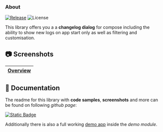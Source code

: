 ### About

[![Release](https://jitpack.io/v/MFlisar/ComposeChangelog.svg)](https://jitpack.io/#MFlisar/ComposeChangelog)
![License](https://img.shields.io/github/license/MFlisar/ComposeChangelog)

This library offers you a a **changelog dialog** for compose including the ability to show new logs on app start only as well as filtering and customisation.

## :camera: Screenshots

| [Overview](screenshots/overview.jpg "Overview") |
| :-: |

## :book: Documentation

The readme for this library with **code samples**, **screenshots** and more can be found on following *github page*:

[![Static Badge](https://img.shields.io/badge/Open%20Documentation-lightgreen?style=for-the-badge&logo=github&logoColor=black)](https://mflisar.github.io/github-docs/libraries/composechangelog/)

Additionally there is also a full working [demo app](demo) inside the *demo module*.